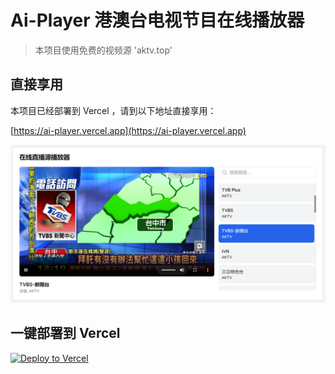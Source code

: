 # Ai-Player 港澳台电视节目在线播放器

> 本项目使用免费的视频源 'aktv.top'

## 直接享用

本项目已经部署到 Vercel ，请到以下地址直接享用：

[https://ai-player.vercel.app](https://ai-player.vercel.app)

![Ai-Player 港澳台电视节目在线播放器](images/Screenshot-2024-10-26-121224.png "港澳台电视节目在线播放器")

## 一键部署到 Vercel

[![Deploy to Vercel](https://vercel.com/button)](https://vercel.com/import/project?template=https://github.com/john88188/ai-player)